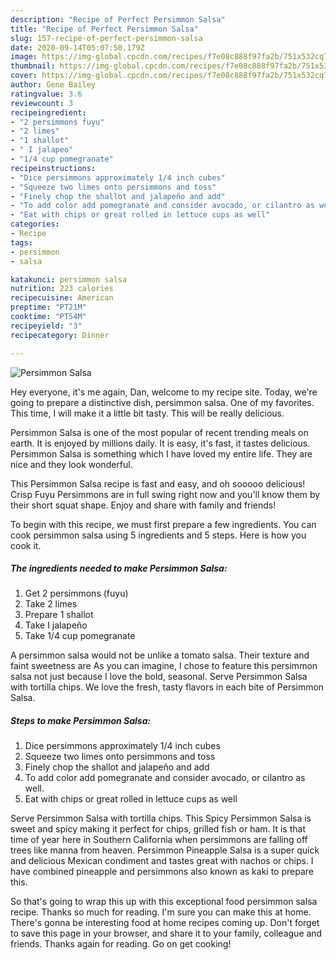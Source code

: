```yaml
---
description: "Recipe of Perfect Persimmon Salsa"
title: "Recipe of Perfect Persimmon Salsa"
slug: 157-recipe-of-perfect-persimmon-salsa
date: 2020-09-14T05:07:50.179Z
image: https://img-global.cpcdn.com/recipes/f7e08c888f97fa2b/751x532cq70/persimmon-salsa-recipe-main-photo.jpg
thumbnail: https://img-global.cpcdn.com/recipes/f7e08c888f97fa2b/751x532cq70/persimmon-salsa-recipe-main-photo.jpg
cover: https://img-global.cpcdn.com/recipes/f7e08c888f97fa2b/751x532cq70/persimmon-salsa-recipe-main-photo.jpg
author: Gene Bailey
ratingvalue: 3.6
reviewcount: 3
recipeingredient:
- "2 persimmons fuyu"
- "2 limes"
- "1 shallot"
- " I jalapeo"
- "1/4 cup pomegranate"
recipeinstructions:
- "Dice persimmons approximately 1/4 inch cubes"
- "Squeeze two limes onto persimmons and toss"
- "Finely chop the shallot and jalapeño and add"
- "To add color add pomegranate and consider avocado, or cilantro as well."
- "Eat with chips or great rolled in lettuce cups as well"
categories:
- Recipe
tags:
- persimmon
- salsa

katakunci: persimmon salsa 
nutrition: 223 calories
recipecuisine: American
preptime: "PT21M"
cooktime: "PT54M"
recipeyield: "3"
recipecategory: Dinner

---
```



![Persimmon Salsa](https://img-global.cpcdn.com/recipes/f7e08c888f97fa2b/751x532cq70/persimmon-salsa-recipe-main-photo.jpg)

Hey everyone, it's me again, Dan, welcome to my recipe site. Today, we're going to prepare a distinctive dish, persimmon salsa. One of my favorites. This time, I will make it a little bit tasty. This will be really delicious.

Persimmon Salsa is one of the most popular of recent trending meals on earth. It is enjoyed by millions daily. It is easy, it's fast, it tastes delicious. Persimmon Salsa is something which I have loved my entire life. They are nice and they look wonderful.

This Persimmon Salsa recipe is fast and easy, and oh sooooo delicious! Crisp Fuyu Persimmons are in full swing right now and you&#39;ll know them by their short squat shape. Enjoy and share with family and friends!


To begin with this recipe, we must first prepare a few ingredients. You can cook persimmon salsa using 5 ingredients and 5 steps. Here is how you cook it.

<!--inarticleads1-->

##### The ingredients needed to make Persimmon Salsa:

1. Get 2 persimmons (fuyu)
1. Take 2 limes
1. Prepare 1 shallot
1. Take  I jalapeño
1. Take 1/4 cup pomegranate


A persimmon salsa would not be unlike a tomato salsa. Their texture and faint sweetness are As you can imagine, I chose to feature this persimmon salsa not just because I love the bold, seasonal. Serve Persimmon Salsa with tortilla chips. We love the fresh, tasty flavors in each bite of Persimmon Salsa. 

<!--inarticleads2-->

##### Steps to make Persimmon Salsa:

1. Dice persimmons approximately 1/4 inch cubes
1. Squeeze two limes onto persimmons and toss
1. Finely chop the shallot and jalapeño and add
1. To add color add pomegranate and consider avocado, or cilantro as well.
1. Eat with chips or great rolled in lettuce cups as well


Serve Persimmon Salsa with tortilla chips. This Spicy Persimmon Salsa is sweet and spicy making it perfect for chips, grilled fish or ham. It is that time of year here in Southern California when persimmons are falling off trees like manna from heaven. Persimmon Pineapple Salsa is a super quick and delicious Mexican condiment and tastes great with nachos or chips. I have combined pineapple and persimmons also known as kaki to prepare this. 

So that's going to wrap this up with this exceptional food persimmon salsa recipe. Thanks so much for reading. I'm sure you can make this at home. There's gonna be interesting food at home recipes coming up. Don't forget to save this page in your browser, and share it to your family, colleague and friends. Thanks again for reading. Go on get cooking!
